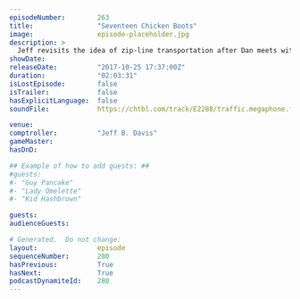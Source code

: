 ```yaml
---
episodeNumber:        263
title:                "Seventeen Chicken Boots"
image:                episode-placeholder.jpg
description: >
  Jeff revisits the idea of zip-line transportation after Dan meets with Elon Musk. “Harmontown” documentary creator Neil Berkeley comes by to talk about his new film about Gilbert Gottfried. The show ends with a fan submitted rap that does a lot of thin...
showDate:             
releaseDate:          "2017-10-25 17:37:00Z"
duration:             "02:03:31"
isLostEpisode:        false
isTrailer:            false
hasExplicitLanguage:  false
soundFile:            https://chtbl.com/track/E2288/traffic.megaphone.fm/STA5799653036.mp3?updated=1596586374

venue:                
comptroller:          "Jeff B. Davis"
gameMaster:           
hasDnD:               

## Example of how to add guests: ##
#guests:
#- "Guy Pancake"
#- "Lady Omelette"
#- "Kid Hashbrown"

guests:
audienceGuests:

# Generated.  Do not change:
layout:               episode
sequenceNumber:       280
hasPrevious:          True
hasNext:              True
podcastDynamiteId:    280
---
```


<!-- The episode description will be rendered here -->
<!-- Add your content below here -->

